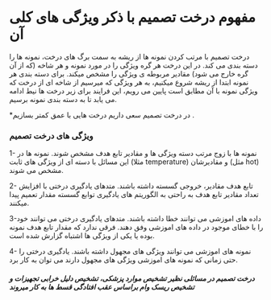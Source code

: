 # مفهوم درخت تصمیم با ذکر ویژگی های کلی آن 

درخت تصمیم با مرتب کردن نمونه ها از ریشه به سمت برگ های درخت، نمونه ها را دسته بندی می کند. در این درخت هر گره ویژگی را در مورد نمونه و هر شاخه (که از آن گره خارج می شود) مقادیر مربوطه ی ویژگی را مشخص میکند. برای دسته بندی هر نمونه ابتدا از ریشه شروع میکنیم، به هر ویژگی که میرسیم از شاخه ای از درخت که ویژگی نمونه با آن مطابق است پایین می رویم، این فرایند برای زیر درخت ها نیط ادامه می یابد تا به دسته بندی نمونه برسیم.

*در درخت تصمیم سعی داریم درخت هایی با عمق کمتر بسازیم .

### ویژگی های درخت تصمیم

1- نمونه ها با زوج مرتب دسته ویژگی ها و مقادیر تابع هدف مشخص شوند. نمونه ها در این مسائل با دسته ای از ویژگی های ثابت (مثلا temperature) و مقادیرشان (مثل hot) مشخص می شوند.

2- تابع هدف مقادیر، خروجی گسسته داشته باشند. متدهای یادگیری درختی با افزایش تعداد مقادیر تابع هدف به راحتی به الگوریتم های یادگیری توابع گسسته مقدار تعمیم پیدا میکنند.

3-داده های اموزشی می توانند خطا داشته باشند. متدهای یادگیری درختی می توانند خود را با خطای موجود در داده های اموزشی وفق دهند. فرقی ندارد که مقدار تابع هدف نمونه بوده یا یکی از ویژگی ها اشتباه گزارش شده است.

4- نمونه های اموزشی می توانند ویژگی های مجهول داشته باشند. یادگیری درختی را حتی زمانی که نمونه های اموزشی ویژگی های مجهول دارند می توان به کار برد.

##### درخت تصمیم در مسائلی نظیر تشخیص موارد پزشکی، تشخیص دلیل خرابی تجهیزات و تشخیص ریسک وام براساس عقب افتادگی قسط ها به کار میروند
